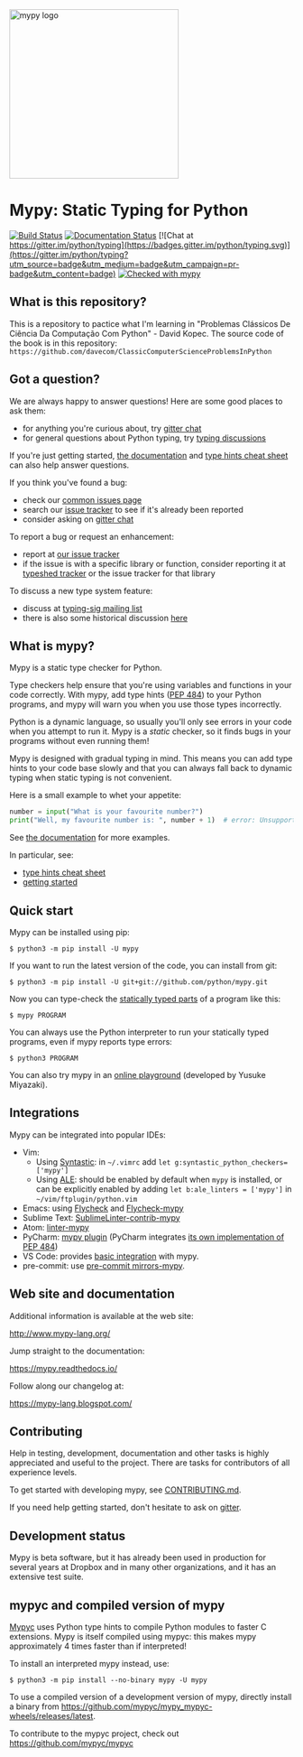 <img src="http://mypy-lang.org/static/mypy_light.svg" alt="mypy logo" width="300px"/>

Mypy: Static Typing for Python
=======================================

[![Build Status](https://api.travis-ci.com/python/mypy.svg?branch=master)](https://travis-ci.com/python/mypy)
[![Documentation Status](https://readthedocs.org/projects/mypy/badge/?version=latest)](https://mypy.readthedocs.io/en/latest/?badge=latest)
[![Chat at https://gitter.im/python/typing](https://badges.gitter.im/python/typing.svg)](https://gitter.im/python/typing?utm_source=badge&utm_medium=badge&utm_campaign=pr-badge&utm_content=badge)
[![Checked with mypy](http://www.mypy-lang.org/static/mypy_badge.svg)](http://mypy-lang.org/)

What is this repository?
---------------

This is a repository to pactice what I'm learning in "Problemas Clássicos De Ciência Da Computação Com Python" - David Kopec.
The source code of the book is in this repository: `https://github.com/davecom/ClassicComputerScienceProblemsInPython`

Got a question?
---------------

We are always happy to answer questions! Here are some good places to ask them:

- for anything you're curious about, try [gitter chat](https://gitter.im/python/typing)
- for general questions about Python typing, try [typing discussions](https://github.com/python/typing/discussions)

If you're just getting started,
[the documentation](https://mypy.readthedocs.io/en/stable/introduction.html)
and [type hints cheat sheet](https://mypy.readthedocs.io/en/stable/cheat_sheet_py3.html)
can also help answer questions.

If you think you've found a bug:

- check our [common issues page](https://mypy.readthedocs.io/en/stable/common_issues.html)
- search our [issue tracker](https://github.com/python/mypy/issues) to see if
  it's already been reported
- consider asking on [gitter chat](https://gitter.im/python/typing)

To report a bug or request an enhancement:

- report at [our issue tracker](https://github.com/python/mypy/issues)
- if the issue is with a specific library or function, consider reporting it at
  [typeshed tracker](https://github.com/python/typeshed/issues) or the issue
  tracker for that library

To discuss a new type system feature:
- discuss at [typing-sig mailing list](https://mail.python.org/archives/list/typing-sig@python.org/)
- there is also some historical discussion [here](https://github.com/python/typing/issues)


What is mypy?
-------------

Mypy is a static type checker for Python.

Type checkers help ensure that you're using variables and functions in your code
correctly. With mypy, add type hints ([PEP 484](https://www.python.org/dev/peps/pep-0484/))
to your Python programs, and mypy will warn you when you use those types
incorrectly.

Python is a dynamic language, so usually you'll only see errors in your code
when you attempt to run it. Mypy is a *static* checker, so it finds bugs
in your programs without even running them!

Mypy is designed with gradual typing in mind. This means you can add type
hints to your code base slowly and that you can always fall back to dynamic
typing when static typing is not convenient.

Here is a small example to whet your appetite:

```python
number = input("What is your favourite number?")
print("Well, my favourite number is: ", number + 1)  # error: Unsupported operand types for + ("str" and "int")
```

See [the documentation](https://mypy.readthedocs.io/en/stable/introduction.html) for more examples.

In particular, see:
- [type hints cheat sheet](https://mypy.readthedocs.io/en/stable/cheat_sheet_py3.html)
- [getting started](https://mypy.readthedocs.io/en/stable/getting_started.html)


Quick start
-----------

Mypy can be installed using pip:

    $ python3 -m pip install -U mypy

If you want to run the latest version of the code, you can install from git:

    $ python3 -m pip install -U git+git://github.com/python/mypy.git


Now you can type-check the [statically typed parts] of a program like this:

    $ mypy PROGRAM

You can always use the Python interpreter to run your statically typed
programs, even if mypy reports type errors:

    $ python3 PROGRAM

You can also try mypy in an [online playground](https://mypy-play.net/) (developed by
Yusuke Miyazaki).

[statically typed parts]: https://mypy.readthedocs.io/en/latest/getting_started.html#function-signatures-and-dynamic-vs-static-typing


Integrations
------------

Mypy can be integrated into popular IDEs:

* Vim:
  * Using [Syntastic](https://github.com/vim-syntastic/syntastic): in `~/.vimrc` add
    `let g:syntastic_python_checkers=['mypy']`
  * Using [ALE](https://github.com/dense-analysis/ale): should be enabled by default when `mypy` is installed,
    or can be explicitly enabled by adding `let b:ale_linters = ['mypy']` in `~/vim/ftplugin/python.vim`
* Emacs: using [Flycheck](https://github.com/flycheck/) and [Flycheck-mypy](https://github.com/lbolla/emacs-flycheck-mypy)
* Sublime Text: [SublimeLinter-contrib-mypy](https://github.com/fredcallaway/SublimeLinter-contrib-mypy)
* Atom: [linter-mypy](https://atom.io/packages/linter-mypy)
* PyCharm: [mypy plugin](https://github.com/dropbox/mypy-PyCharm-plugin) (PyCharm integrates
  [its own implementation of PEP 484](https://www.jetbrains.com/help/pycharm/type-hinting-in-product.html))
* VS Code: provides [basic integration](https://code.visualstudio.com/docs/python/linting#_mypy) with mypy.
* pre-commit: use [pre-commit mirrors-mypy](https://github.com/pre-commit/mirrors-mypy).

Web site and documentation
--------------------------

Additional information is available at the web site:

  http://www.mypy-lang.org/

Jump straight to the documentation:

  https://mypy.readthedocs.io/

Follow along our changelog at:

  https://mypy-lang.blogspot.com/


Contributing
------------

Help in testing, development, documentation and other tasks is
highly appreciated and useful to the project. There are tasks for
contributors of all experience levels.

To get started with developing mypy, see [CONTRIBUTING.md](CONTRIBUTING.md).

If you need help getting started, don't hesitate to ask on [gitter](https://gitter.im/python/typing).


Development status
------------------

Mypy is beta software, but it has already been used in production
for several years at Dropbox and in many other organizations, and
it has an extensive test suite.

mypyc and compiled version of mypy
----------------------------------

[Mypyc](https://github.com/mypyc/mypyc) uses Python type hints to compile Python
modules to faster C extensions. Mypy is itself compiled using mypyc: this makes
mypy approximately 4 times faster than if interpreted!

To install an interpreted mypy instead, use:

    $ python3 -m pip install --no-binary mypy -U mypy

To use a compiled version of a development
version of mypy, directly install a binary from
https://github.com/mypyc/mypy_mypyc-wheels/releases/latest.

To contribute to the mypyc project, check out https://github.com/mypyc/mypyc
